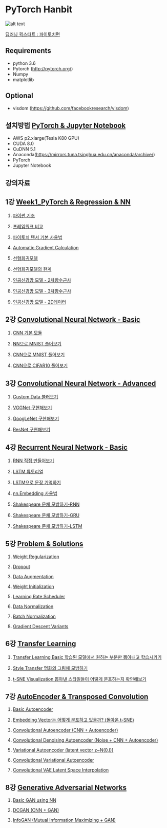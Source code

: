 # PyTorch Hanbit

![alt text](http://www.hanbit.co.kr/data/seminar/180512_pytorch_banner_400.jpg)

[딥러닝 퀵스타트 : 파이토치편](http://www.hanbit.co.kr/store/education/edu_view.html?p_code=S3355556973)

Requirements
-------------------------
- python 3.6
- Pytorch (http://pytorch.org/)
- Numpy
- matplotlib

Optional
--------------------------
- visdom (https://github.com/facebookresearch/visdom)


설치방법 [PyTorch & Jupyter Notebook](https://github.com/GunhoChoi/PyTorch-FastCampus/blob/master/01_DL%26Pytorch/PyTorch_AWS%EC%84%A4%EC%B9%98.pdf)
-------------------------------------
- AWS p2.xlarge(Tesla K80 GPU)
- CUDA 8.0
- CuDNN 5.1
- Anaconda(https://mirrors.tuna.tsinghua.edu.cn/anaconda/archive/)
- PyTorch
- Jupyter Notebook


강의자료
--------------------------
## 1강 [Week1_PyTorch & Regression & NN](https://github.com/GunhoChoi/PyTorch-Hanbit/blob/master/Week1_PyTorch%20%26%20Regression%20%26%20NN/Regression%26NN.pdf)

1) [파이썬 기초](https://github.com/GunhoChoi/PyTorch-Hanbit/blob/master/Week1_PyTorch%20%26%20Regression%20%26%20NN/0_0_Python_Tutorial.ipynb)

2) [프레임워크 비교](https://github.com/GunhoChoi/PyTorch-Hanbit/blob/master/Week1_PyTorch%20%26%20Regression%20%26%20NN/0_1_Framework_Comparison.ipynb)

3) [파이토치 텐서 기본 사용법](https://github.com/GunhoChoi/PyTorch-Hanbit/blob/master/Week1_PyTorch%20%26%20Regression%20%26%20NN/0_2_pytorch_tensor_basic.ipynb)

4) [Automatic Gradient Calculation](https://github.com/GunhoChoi/PyTorch-Hanbit/blob/master/Week1_PyTorch%20%26%20Regression%20%26%20NN/1_0_Linear_code/0_Variable_Autograd.ipynb)

5) [선형회귀모델](https://github.com/GunhoChoi/PyTorch-Hanbit/blob/master/Week1_PyTorch%20%26%20Regression%20%26%20NN/1_0_Linear_code/1_linear_regression.ipynb)

6) [선형회귀모델의 한계](https://github.com/GunhoChoi/PyTorch-Hanbit/blob/master/Week1_PyTorch%20%26%20Regression%20%26%20NN/1_0_Linear_code/2_linear_nonlinear.ipynb)

7) [인공신경망 모델 - 2차함수근사](https://github.com/GunhoChoi/PyTorch-Hanbit/blob/master/Week1_PyTorch%20%26%20Regression%20%26%20NN/1_1_NN_code/1d_data/0_neural_quadratic.ipynb)

8) [인공신경망 모델 - 3차함수근사](https://github.com/GunhoChoi/PyTorch-Hanbit/blob/master/Week1_PyTorch%20%26%20Regression%20%26%20NN/1_1_NN_code/1d_data/1_neural_cubic.ipynb)

9) [인공신경망 모델 - 2D데이터](https://github.com/GunhoChoi/PyTorch-Hanbit/blob/master/Week1_PyTorch%20%26%20Regression%20%26%20NN/1_1_NN_code/2d_data/neural_2d.ipynb)

## 2강 [Convolutional Neural Network - Basic](https://github.com/GunhoChoi/PyTorch-Hanbit/blob/master/Week2_CNN_Basics/CNN_basic.pdf)

1) [CNN 기본 모듈](https://github.com/GunhoChoi/PyTorch-Hanbit/blob/master/Week2_CNN_Basics/0_MNIST/0_Basic_Modules.ipynb)

2) [NN으로 MNIST 풀어보기](https://github.com/GunhoChoi/PyTorch-Hanbit/blob/master/Week2_CNN_Basics/0_MNIST/1_Linear_mnist.ipynb)

3) [CNN으로 MNIST 풀어보기](https://github.com/GunhoChoi/PyTorch-Hanbit/blob/master/Week2_CNN_Basics/0_MNIST/3_CNN_clean.ipynb)

4) [CNN으로 CIFAR10 풀어보기](https://github.com/GunhoChoi/PyTorch-Hanbit/blob/master/Week2_CNN_Basics/1_CIFAR/CNN_CIFAR10.ipynb)

## 3강 [Convolutional Neural Network - Advanced](https://github.com/GunhoChoi/PyTorch-Hanbit/blob/master/Week3_CNN_Advanced/CNN_Advanced.pdf) 

1) [Custom Data 불러오기](https://github.com/GunhoChoi/PyTorch-Hanbit/blob/master/Week3_CNN_Advanced/0_Custom_DataLoader.ipynb)

2) [VGGNet 구현해보기](https://github.com/GunhoChoi/PyTorch-Hanbit/blob/master/Week3_CNN_Advanced/1_VGGNet.ipynb)

3) [GoogLeNet 구현해보기](https://github.com/GunhoChoi/PyTorch-Hanbit/blob/master/Week3_CNN_Advanced/2_GoogleNet.ipynb)

4) [ResNet 구현해보기](https://github.com/GunhoChoi/PyTorch-Hanbit/blob/master/Week3_CNN_Advanced/3_ResNet.ipynb)

## 4강 [Recurrent Neural Network - Basic](https://github.com/GunhoChoi/PyTorch-Hanbit/blob/master/Week4_RNN/RNN.pdf)

1) [RNN 직접 만들어보기](https://github.com/GunhoChoi/PyTorch-Hanbit/blob/master/Week4_RNN/0_Basic/Simple_Char_RNNcell.ipynb)

2) [LSTM 튜토리얼](https://github.com/GunhoChoi/PyTorch-Hanbit/blob/master/Week4_RNN/1_LSTM/0_LSTM_Practice.ipynb)

3) [LSTM으로 문장 기억하기](https://github.com/GunhoChoi/PyTorch-Hanbit/blob/master/Week4_RNN/1_LSTM/1_Char_LSTM.ipynb)

4) [nn.Embedding 사용법](https://github.com/GunhoChoi/PyTorch-Hanbit/blob/master/Week4_RNN/2_Char_RNN/0_Embedding_Practice.ipynb)

5) [Shakespeare 문체 모방하기-RNN](https://github.com/GunhoChoi/PyTorch-Hanbit/blob/master/Week4_RNN/2_Char_RNN/1_Char_RNN_Naive.ipynb)

6) [Shakespeare 문체 모방하기-GRU](https://github.com/GunhoChoi/PyTorch-Hanbit/blob/master/Week4_RNN/2_Char_RNN/2_Char_RNN_GRU.ipynb)

7) [Shakespeare 문체 모방하기-LSTM](https://github.com/GunhoChoi/PyTorch-Hanbit/blob/master/Week4_RNN/2_Char_RNN/3_Char_RNN_LSTM.ipynb)

## 5강 [Problem & Solutions](https://github.com/GunhoChoi/PyTorch-Hanbit/blob/master/Week5_Problem%26Solution/Problem%26Solutions.pdf)

1) [Weight Regularization](https://github.com/GunhoChoi/PyTorch-Hanbit/blob/master/Week5_Problem%26Solution/0_Weight_Regularization.ipynb)

2) [Dropout](https://github.com/GunhoChoi/PyTorch-Hanbit/blob/master/Week5_Problem%26Solution/1_Dropout.ipynb)

3) [Data Augmentation](https://github.com/GunhoChoi/PyTorch-Hanbit/blob/master/Week5_Problem%26Solution/2_Data_Augmentation.ipynb)

4) [Weight Initialization](https://github.com/GunhoChoi/PyTorch-Hanbit/blob/master/Week5_Problem%26Solution/3_Weight_Initialization.ipynb)

5) [Learning Rate Scheduler](https://github.com/GunhoChoi/PyTorch-Hanbit/blob/master/Week5_Problem%26Solution/4_Learning_Rate_Decay.ipynb)

6) [Data Normalization](https://github.com/GunhoChoi/PyTorch-Hanbit/blob/master/Week5_Problem%26Solution/5_Data_Normalization.ipynb)

7) [Batch Normalization](https://github.com/GunhoChoi/PyTorch-Hanbit/blob/master/Week5_Problem%26Solution/6_Batch_Normalization.ipynb)

8) [Gradient Descent Variants](https://github.com/GunhoChoi/PyTorch-Hanbit/blob/master/Week5_Problem%26Solution/7_Gradient_Descent_Variants.ipynb)

## 6강 [Transfer Learning](https://github.com/GunhoChoi/PyTorch-Hanbit/blob/master/Week6_TransferLearning/Transfer_Learning.pdf)

1) [Transfer Learning Basic 학습된 모델에서 원하는 부분만 뽑아내고 학습시키기](https://github.com/GunhoChoi/PyTorch-Hanbit/blob/master/Week6_TransferLearning/0_Pretrained_Basic/Transfer_Learning.ipynb)

2) [Style Transfer 명화의 그림체 모방하기](https://github.com/GunhoChoi/PyTorch-Hanbit/blob/master/Week6_TransferLearning/1_StyleTransfer/StyleTransfer_LBFGS_gpu.ipynb)

3) [t-SNE Visualization 뽑아낸 스타일들이 어떻게 분포하는지 확인해보기](https://github.com/GunhoChoi/PyTorch-Hanbit/blob/master/Week6_TransferLearning/2_T-SNE/Style_TSNE.ipynb)

## 7강 [AutoEncoder & Transposed Convolution](https://github.com/GunhoChoi/PyTorch-FastCampus/blob/master/08_Autoencoder/%5B2%EA%B8%B0%5DAutoEncoder.pdf)

1) [Basic Autoencoder](https://github.com/GunhoChoi/PyTorch-Hanbit/blob/master/Week7_Autoencoder/0_Basic_Autoencoder.ipynb)

2) [Embedding Vector는 어떻게 분포하고 있을까? (돌아온 t-SNE)](https://github.com/GunhoChoi/PyTorch-Hanbit/blob/master/Week7_Autoencoder/5_Basic_Autoencoder_TSNE.ipynb)

3) [Convolutional Autoencoder (CNN + Autoencoder)](https://github.com/GunhoChoi/PyTorch-Hanbit/blob/master/Week7_Autoencoder/1_Convolutional_Autoencoder.ipynb)

4) [Convolutional Denoising Autoencoder (Noise + CNN + Autoencoder)](https://github.com/GunhoChoi/PyTorch-Hanbit/blob/master/Week7_Autoencoder/2_Convolutional_Denoising_Autoencoder.ipynb)

5) [Variational Autoencoder (latent vector z~N(0,I))](https://github.com/GunhoChoi/PyTorch-Hanbit/blob/master/Week7_Autoencoder/3_Variational_Autoencoder.ipynb)

6) [Convolutional Variational Autoencoder](https://github.com/GunhoChoi/PyTorch-Hanbit/blob/master/Week7_Autoencoder/4_Convolutional_Variational_Autoencoder.ipynb)

7) [Convolutional VAE Latent Space Interpolation](https://github.com/GunhoChoi/PyTorch-Hanbit/blob/master/Week7_Autoencoder/4-1_Convolutional_Variational_Autoencoder_Interpolation.ipynb)

## 8강 [Generative Adversarial Networks](https://github.com/GunhoChoi/PyTorch-Hanbit/blob/master/Week8_GAN/GAN(generative%20adversarial%20networks).pdf)

1) [Basic GAN using NN](https://github.com/GunhoChoi/PyTorch-Hanbit/blob/master/Week8_GAN/0_GAN/GAN_Basic.ipynb)

2) [DCGAN (CNN + GAN)](https://github.com/GunhoChoi/PyTorch-Hanbit/blob/master/Week8_GAN/1_DCGAN/DCGAN.ipynb)

3) [InfoGAN (Mutual Information Maximizing + GAN)](https://github.com/GunhoChoi/PyTorch-Hanbit/blob/master/Week8_GAN/2_InfoGAN/infogan_catcon.ipynb)

